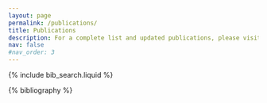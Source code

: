 ```yaml
---
layout: page
permalink: /publications/
title: Publications
description: For a complete list and updated publications, please visit my Google Scholar
nav: false
#nav_order: 3
---
```


<!-- _pages/publications.md -->

<!-- Bibsearch Feature -->

{% include bib_search.liquid %}

<div class="publications">

{% bibliography %}

</div>
